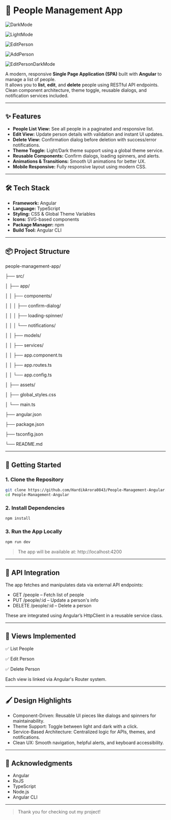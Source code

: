 # 👥 People Management App

![DarkMode](https://github.com/user-attachments/assets/a912ffce-869c-4e3d-b485-018b8aee887e)

![LightMode](https://github.com/user-attachments/assets/79e2ae71-a62e-43bc-9f30-b44b57e6f305)

![EditPerson](https://github.com/user-attachments/assets/9148caf6-f6b8-4bd7-81bc-beb8a62b98ae)

![AddPerson](https://github.com/user-attachments/assets/dd308d69-8de7-4fcc-b1c8-7ec0f3f87f56)

![EditPersonDarkMode](https://github.com/user-attachments/assets/6dc90a84-3838-4327-85bb-8538c9b2e567)



A modern, responsive **Single Page Application (SPA)** built with **Angular** to manage a list of people.  
It allows you to **list**, **edit**, and **delete** people using RESTful API endpoints. Clean component architecture, theme toggle, reusable dialogs, and notification services included.

---

## ✨ Features

- **People List View:** See all people in a paginated and responsive list.
- **Edit View:** Update person details with validation and instant UI updates.
- **Delete View:** Confirmation dialog before deletion with success/error notifications.
- **Theme Toggle:** Light/Dark theme support using a global theme service.
- **Reusable Components:** Confirm dialogs, loading spinners, and alerts.
- **Animations & Transitions:** Smooth UI animations for better UX.
- **Mobile Responsive:** Fully responsive layout using modern CSS.

---

## 🛠️ Tech Stack

- **Framework:** Angular
- **Language:** TypeScript
- **Styling:** CSS & Global Theme Variables
- **Icons:** SVG-based components
- **Package Manager:** npm
- **Build Tool:** Angular CLI

---

## 📦 Project Structure

people-management-app/

├── src/

│ ├── app/

│ │ ├── components/

│ │ │ ├── confirm-dialog/

│ │ │ ├── loading-spinner/

│ │ │ └── notifications/

│ │ ├── models/

│ │ ├── services/

│ │ ├── app.component.ts

│ │ ├── app.routes.ts

│ │ └── app.config.ts

│ ├── assets/

│ ├── global_styles.css

│ └── main.ts

├── angular.json

├── package.json

├── tsconfig.json

└── README.md



---

## 🚀 Getting Started

### 1. **Clone the Repository**

```bash
git clone https://github.com/HardikArora0843/People-Management-Angular.git
cd People-Management-Angular

```

### 2. **Install Dependencies**

```bash
npm install
```

### **3. Run the App Locally**

```bash
npm run dev
```

> The app will be available at: http://localhost:4200

---

## 📡 API Integration
The app fetches and manipulates data via external API endpoints:

- GET /people – Fetch list of people
- PUT /people/:id – Update a person's info
- DELETE /people/:id – Delete a person

These are integrated using Angular’s HttpClient in a reusable service class.

---

## 🧩 Views Implemented
✅ List People

✅ Edit Person

✅ Delete Person


Each view is linked via Angular's Router system.

---

## 🖌️ Design Highlights

- Component-Driven: Reusable UI pieces like dialogs and spinners for maintainability.
- Theme Support: Toggle between light and dark with a click.
- Service-Based Architecture: Centralized logic for APIs, themes, and notifications.
- Clean UX: Smooth navigation, helpful alerts, and keyboard accessibility.

---

## 🙌 Acknowledgments

- Angular
- RxJS
- TypeScript
- Node.js
- Angular CLI

---


> Thank you for checking out my project!

